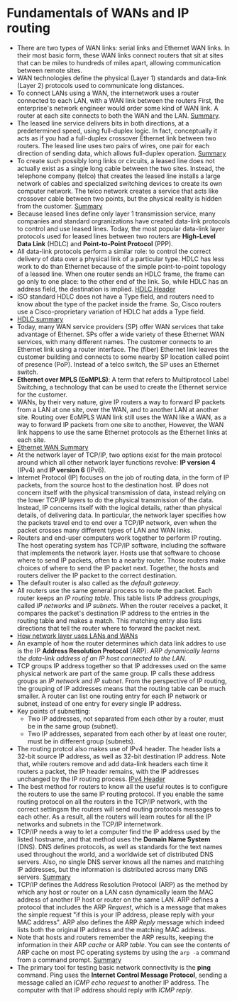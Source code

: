 # Fundamentals of WANs and IP routing

- There are two types of WAN links: serial links and Ethernet WAN links. In their most basic form, these WAN links connect routers that sit at sites that can be miles to hundreds of miles apart, allowing communication between remote sites.
- WAN technologies define the physical (Layer 1) standards and data-link (Layer 2) protocols used to communicate long distances.
- To connect LANs using a WAN, the internetwork uses a router connected to each LAN, with a WAN link between the routers First, the enterprise's network engineer would order some kind of WAN link. A router at each site connects to both the WAN and the LAN. [Summary](https://postimg.cc/WFP3cJg7).
- The leased line service delivers bits in both directions, at a predetermined speed, using full-duplex logic. In fact, conceptually it acts as if you had a full-duplex crossover Ethernet link between two routers. The leased line uses two pairs of wires, one pair for each direction of sending data, which allows full-duplex operation. [Summary](https://postimg.cc/bGKs3Bmd)
- To create such possibly long links or circuits, a leased line does not actually exist as a single long cable between the two sites. Instead, the telephone company (telco) that creates the leased line installs a large network of cables and specialized switching devices to create its own computer network. The telco network creates a service that acts like crossover cable between two points, but the physical reality is hidden from the customer. [Summary](https://postimg.cc/B8Yx43J6)
- Because leased lines define only layer 1 transmission service, many companies and standard orgranizations have created data-link protocols to control and use leased lines. Today, the most popular data-link layer protocols used for leased lines between two routers are **High-Level Data Link** (HDLC) and **Point-to-Point Protocol** (PPP).
- All data-link protocols perform a similar role: to control the correct delivery of data over a physical link of a particular type. HDLC has less work to do than Ethernet because of the simple point-to-point topology of a leased line. When one router sends an HDLC frame, the frame can go only to one place: to the other end of the link. So, while HDLC has an address field, the destination is implied. [HDLC Header](https://postimg.cc/6TKfnn0V)
- ISO standard HDLC does not have a Type field, and routers need to know about the type of the packet inside the frame. So, Cisco routers use a Cisco-proprietary variation of HDLC hat adds a Type field. 
- [HDLC summary](https://postimg.cc/qgQMQH8b)
- Today, many WAN service providers (SP) offer WAN services that take advantage of Ethernet. SPs offer a wide variety of these Ethernet WAN services, with many different names. The customer connects to an Ethernet link using a router interface. The (fiber) Ethernet link leaves the customer building and connects to some nearby SP location called point of presence (PoP). Instead of a telco switch, the SP uses an Ethernet switch.
- **Ethernet over MPLS (EoMPLS)**: A term that refers to Multiprotocol Label Switching, a technology that can be used  to create the Ethernet service for the customer.
- WANs, by their very nature, give IP routers a way to forward IP packets from a LAN at one site, over the WAN, and to another LAN at another site. Routing over EoMPLS WAN link still uses the WAN like a WAN, as a way to forward IP packets from one site to another, However, the WAN link happens to use the same Ethernet protocols as the Ethernet links at each site.
- [Ethernet WAN Summary](https://postimg.cc/0rKtxDf7)
- At the network layer of TCP/IP, two options exist for the main protocol around which all other network layer functions revolve: **IP version 4** (IPv4) and **IP version 6** (IPv6).
- Internet Protocol (IP) focuses on the job of routing data, in the form of IP packets, from the source host to the destination host. IP does not concern itself with the physical transmission of data, instead relying on the lower TCP/IP layers to do the physical transmission of the data. Instead, IP concerns itself with the logical details, rather than physical details, of delivering data. In particular, the network layer specifies how the packets travel end to end over a TCP/IP network, even when the packet crosses many different types of LAN and WAN links.
- Routers and end-user computers work together to perform IP routing. The host operating system has TCP/IP software, including the software that implements the network layer. Hosts use that software to choose where to send IP packets, often to a nearby router. Those routers make choices of where to send the IP packet next. Together, the hosts and routers deliver the IP packet to the correct destination.
- The default router is also called as the _default gateway_.
- All routers use the same general process to route the packet. Each router keeps an _IP routing table_. This table lists IP address _groupings_, called _IP networks_ and _IP subnets_. When the router receives a packet, it compares the packet's destination IP address to the entries in the routing table and makes a match. This matching entry also lists directions that tell the router where to forward the packet next.
- [How network layer uses LANs and WANs](https://postimg.cc/0z74tqzM)  
- An example of how the router determines which data link addres to use is the IP **Address Resolution Protocol** (ARP). ARP _dynamically learns the data-link address of an IP host connected to the LAN_.
- TCP groups IP address together so that IP addresses used on the same physical network are part of the same group. IP calls these address groups an _IP network_ and _IP subnet_. From the perspective of IP routing, the grouping of IP addresses means that the routing table can be much smaller. A router can list one routing entry for each IP network or subnet, instead of one entry for every single IP address.
- Key points of subnetting:
    - Two IP addresses, not separated from each other by a router, must be in the same group (subnet).
    - Two IP addresses, separated from each other by at least one router, must be in different group (subnets).
- The routing protcol also makes use of IPv4 header. The header lists a 32-bit source IP address, as well as 32-bit destination IP address. Note that, while routers remove and add data-link headers each time it routers a packet, the IP header remains, with the IP addresses unchanged by the IP routing process. [IPv4 Header](https://postimg.cc/9rVGjNdS)
- The best method for routers to know all the useful routes is to configure the routers to use the same IP routing protocol. If you enable the same routing protocol on all the routers in the TCP/IP network, with the correct settingsm the routers will send routing protocols messages to each other. As a result, all the routers will learn routes for all the IP networks and subnets in the TCP/IP internetwork.
- TCP/IP needs a way to let a computer find the IP address used by the listed hostname, and that method uses the **Domain Name System** (DNS). DNS defines protocols, as well as standards for the text names used throughout the world, and a worldwide set of distributed DNS servers. Also, no single DNS server knows all the names and matching IP addresses, but the information is distributed across many DNS servers. [Summary](https://postimg.cc/8FLg85BL)
-  TCP/IP defines the Address Resolution Protocol (ARP) as the method by which any host or router on a LAN casn dynamically learn the MAC address of another IP host or router on the same LAN. ARP defines a protocol that includes the ARP _Request_, which is a message that makes the simple request "if this is your IP address, please reply with your MAC address". ARP also defines the ARP _Reply_ message which indeed lists both the original IP address and the matching MAC address.
- Note that hosts and routers remember the ARP results, keeping the information in their ARP _cache_ or ARP _table_. You can see the contents of ARP cache on most PC operating systems by using the `arp -a` command from a command prompt. [Summary](https://postimg.cc/SXG2Symz)
- The primary tool for testing basic network connectivity is the **ping** command. Ping uses the **Internet Control Message Protocol**, sending a message called an _ICMP echo request_ to another IP address. The computer with that IP address should reply with _ICMP reply_.
